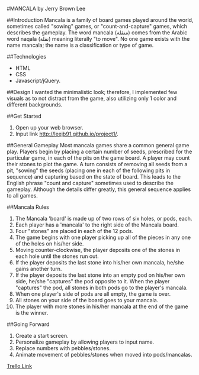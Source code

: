 #MANCALA
by Jerry Brown Lee

##Introduction
Mancala is a family of board games played around the world, sometimes called "sowing" games, or "count-and-capture" games, which describes the gameplay. The word mancala (منقلة) comes from the Arabic word naqala (نقلة) meaning literally "to move". No one game exists with the name mancala; the name is a classification or type of game.

##Technologies
- HTML
- CSS
- Javascript/jQuery.

##Design
I wanted the minimalistic look; therefore, I implemented few visuals as to not distract from the game, also utilizing only 1 color and different backgrounds.

##Get Started
1. Open up your web browser.
2. Input link http://leejb91.github.io/project1/.


##General Gameplay
Most mancala games share a common general game play. Players begin by placing a certain number of seeds, prescribed for the particular game, in each of the pits on the game board. A player may count their stones to plot the game. A turn consists of removing all seeds from a pit, "sowing" the seeds (placing one in each of the following pits in sequence) and capturing based on the state of board. This leads to the English phrase "count and capture" sometimes used to describe the gameplay. Although the details differ greatly, this general sequence applies to all games.

##Mancala Rules

1. The Mancala 'board' is made up of two rows of six holes, or pods, each.
2. Each player has a 'mancala' to the right side of the Mancala board.
3. Four "stones" are placed in each of the 12 pods.
4. The game begins with one player picking up all of the pieces in any one of the holes on his/her side.
5. Moving counter-clockwise, the player deposits one of the stones in each hole until the stones run out.
6. If the player deposits the last stone into his/her own mancala, he/she gains another turn.
7. If the player deposits the last stone into an empty pod on his/her own side, he/she "captures" the pod opposite to it. When the player "captures" the pod, all stones in both pods go to the player's mancala.
8. When one player's side of pods are all empty, the game is over.
9. All stones on your side of the board goes to your mancala.
10. The player with more stones in his/her mancala at the end of the game is the winner.

##Going Forward
1. Create a start screen.
2. Personalize gameplay by allowing players to input name.
3. Replace numbers with pebbles/stones.
4. Animate movement of pebbles/stones when moved into pods/mancalas.

[Trello Link](https://trello.com/b/AJqcxihl/project-1-mancala)